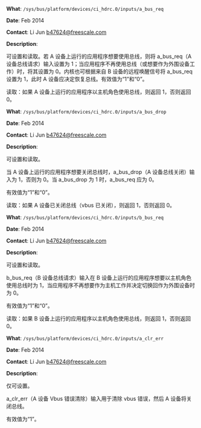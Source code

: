 **What**: `/sys/bus/platform/devices/ci_hdrc.0/inputs/a_bus_req`

**Date**: Feb 2014

**Contact**: Li Jun <b47624@freescale.com>

**Description**:

可设置和读取。若 A 设备上运行的应用程序想要使用总线，则将 a_bus_req（A 设备总线请求）输入设置为 1；当应用程序不再使用总线（或想要作为外围设备工作）时，将其设置为 0。内核也可根据来自 B 设备的远程唤醒信号将 a_bus_req 设置为 1，此时 A 设备应决定恢复总线。有效值为“1”和“0”。

读取：如果 A 设备上运行的应用程序以主机角色使用总线，则返回 1，否则返回 0。

**What**: `/sys/bus/platform/devices/ci_hdrc.0/inputs/a_bus_drop`

**Date**: Feb 2014

**Contact**: Li Jun <b47624@freescale.com>

**Description**:

可设置和读取。

当 A 设备上运行的应用程序想要关闭总线时，a_bus_drop（A 设备总线关闭）输入为 1，否则为 0。当 a_bus_drop 为 1 时，a_bus_req 应为 0。

有效值为“1”和“0”。

读取：如果 A 设备已关闭总线（vbus 已关闭），则返回 1，否则返回 0。

**What**: `/sys/bus/platform/devices/ci_hdrc.0/inputs/b_bus_req`

**Date**: Feb 2014

**Contact**: Li Jun <b47624@freescale.com>

**Description**:

可设置和读取。

b_bus_req（B 设备总线请求）输入在 B 设备上运行的应用程序想要以主机角色使用总线时为 1，当应用程序不再想要作为主机工作并决定切换回作为外围设备时为 0。

有效值为“1”和“0”。

读取：如果 B 设备上运行的应用程序以主机角色使用总线，则返回 1，否则返回 0。

**What**: `/sys/bus/platform/devices/ci_hdrc.0/inputs/a_clr_err`

**Date**: Feb 2014

**Contact**: Li Jun <b47624@freescale.com>

**Description**:

仅可设置。

a_clr_err（A 设备 Vbus 错误清除）输入用于清除 vbus 错误，然后 A 设备将关闭总线。

有效值为“1”。